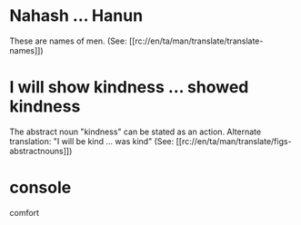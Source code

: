 # Nahash ... Hanun

These are names of men. (See: [[rc://en/ta/man/translate/translate-names]])

# I will show kindness ... showed kindness

The abstract noun "kindness" can be stated as an action. Alternate translation: "I will be kind ... was kind" (See: [[rc://en/ta/man/translate/figs-abstractnouns]])

# console

comfort

